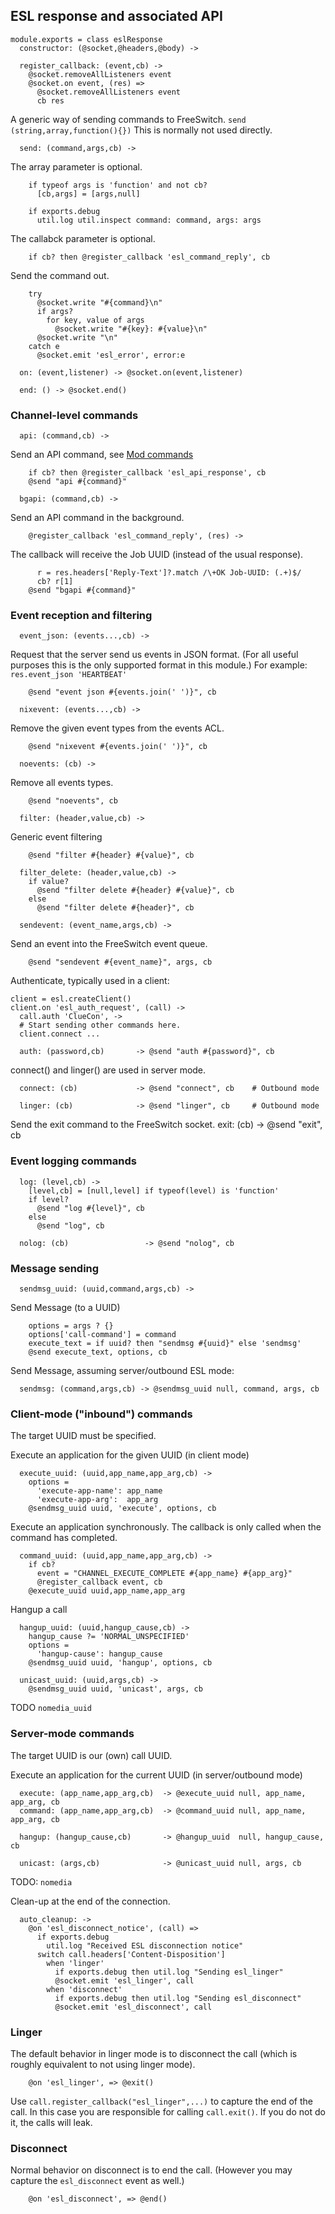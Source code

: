 ESL response and associated API
-------------------------------

    module.exports = class eslResponse
      constructor: (@socket,@headers,@body) ->

      register_callback: (event,cb) ->
        @socket.removeAllListeners event
        @socket.on event, (res) =>
          @socket.removeAllListeners event
          cb res

A generic way of sending commands to FreeSwitch.
`send (string,array,function(){})`
This is normally not used directly.

      send: (command,args,cb) ->

The array parameter is optional.

        if typeof args is 'function' and not cb?
          [cb,args] = [args,null]

        if exports.debug
          util.log util.inspect command: command, args: args

The callabck parameter is optional.

        if cb? then @register_callback 'esl_command_reply', cb

Send the command out.

        try
          @socket.write "#{command}\n"
          if args?
            for key, value of args
              @socket.write "#{key}: #{value}\n"
          @socket.write "\n"
        catch e
          @socket.emit 'esl_error', error:e

      on: (event,listener) -> @socket.on(event,listener)

      end: () -> @socket.end()

### Channel-level commands

      api: (command,cb) ->

Send an API command, see [Mod commands](http://wiki.freeswitch.org/wiki/Mod_commands)

        if cb? then @register_callback 'esl_api_response', cb
        @send "api #{command}"

      bgapi: (command,cb) ->

Send an API command in the background.

        @register_callback 'esl_command_reply', (res) ->

The callback will receive the Job UUID (instead of the usual response).

          r = res.headers['Reply-Text']?.match /\+OK Job-UUID: (.+)$/
          cb? r[1]
        @send "bgapi #{command}"

### Event reception and filtering

      event_json: (events...,cb) ->

Request that the server send us events in JSON format.
(For all useful purposes this is the only supported format in this module.)
For example: `res.event_json 'HEARTBEAT'`

        @send "event json #{events.join(' ')}", cb

      nixevent: (events...,cb) ->

Remove the given event types from the events ACL.

        @send "nixevent #{events.join(' ')}", cb

      noevents: (cb) ->

Remove all events types.

        @send "noevents", cb

      filter: (header,value,cb) ->

Generic event filtering

        @send "filter #{header} #{value}", cb

      filter_delete: (header,value,cb) ->
        if value?
          @send "filter delete #{header} #{value}", cb
        else
          @send "filter delete #{header}", cb

      sendevent: (event_name,args,cb) ->

Send an event into the FreeSwitch event queue.

        @send "sendevent #{event_name}", args, cb

Authenticate, typically used in a client:
```
client = esl.createClient()
client.on 'esl_auth_request', (call) ->
  call.auth 'ClueCon', ->
  # Start sending other commands here.
  client.connect ...
```

      auth: (password,cb)       -> @send "auth #{password}", cb

connect() and linger() are used in server mode.

      connect: (cb)             -> @send "connect", cb    # Outbound mode

      linger: (cb)              -> @send "linger", cb     # Outbound mode

Send the exit command to the FreeSwitch socket.
      exit: (cb)                -> @send "exit", cb

### Event logging commands

      log: (level,cb) ->
        [level,cb] = [null,level] if typeof(level) is 'function'
        if level?
          @send "log #{level}", cb
        else
          @send "log", cb

      nolog: (cb)                 -> @send "nolog", cb

### Message sending

      sendmsg_uuid: (uuid,command,args,cb) ->

Send Message (to a UUID)

        options = args ? {}
        options['call-command'] = command
        execute_text = if uuid? then "sendmsg #{uuid}" else 'sendmsg'
        @send execute_text, options, cb

Send Message, assuming server/outbound ESL mode:

      sendmsg: (command,args,cb) -> @sendmsg_uuid null, command, args, cb

### Client-mode ("inbound") commands

The target UUID must be specified.

Execute an application for the given UUID (in client mode)

      execute_uuid: (uuid,app_name,app_arg,cb) ->
        options =
          'execute-app-name': app_name
          'execute-app-arg':  app_arg
        @sendmsg_uuid uuid, 'execute', options, cb

Execute an application synchronously.
The callback is only called when the command has completed.

      command_uuid: (uuid,app_name,app_arg,cb) ->
        if cb?
          event = "CHANNEL_EXECUTE_COMPLETE #{app_name} #{app_arg}"
          @register_callback event, cb
        @execute_uuid uuid,app_name,app_arg

Hangup a call

      hangup_uuid: (uuid,hangup_cause,cb) ->
        hangup_cause ?= 'NORMAL_UNSPECIFIED'
        options =
          'hangup-cause': hangup_cause
        @sendmsg_uuid uuid, 'hangup', options, cb

      unicast_uuid: (uuid,args,cb) ->
        @sendmsg_uuid uuid, 'unicast', args, cb

TODO `nomedia_uuid`

### Server-mode commands

The target UUID is our (own) call UUID.

Execute an application for the current UUID (in server/outbound mode)

      execute: (app_name,app_arg,cb)  -> @execute_uuid null, app_name, app_arg, cb
      command: (app_name,app_arg,cb)  -> @command_uuid null, app_name, app_arg, cb

      hangup: (hangup_cause,cb)       -> @hangup_uuid  null, hangup_cause, cb

      unicast: (args,cb)              -> @unicast_uuid null, args, cb

TODO: `nomedia`

Clean-up at the end of the connection.

      auto_cleanup: ->
        @on 'esl_disconnect_notice', (call) =>
          if exports.debug
            util.log "Received ESL disconnection notice"
          switch call.headers['Content-Disposition']
            when 'linger'
              if exports.debug then util.log "Sending esl_linger"
              @socket.emit 'esl_linger', call
            when 'disconnect'
              if exports.debug then util.log "Sending esl_disconnect"
              @socket.emit 'esl_disconnect', call

### Linger
The default behavior in linger mode is to disconnect the call (which is roughly equivalent to not using linger mode).

        @on 'esl_linger', => @exit()

Use `call.register_callback("esl_linger",...)` to capture the end of the call. In this case you are responsible for calling `call.exit()`. If you do not do it, the calls will leak.

### Disconnect

Normal behavior on disconnect is to end the call.  (However you may capture the `esl_disconnect` event as well.)

        @on 'esl_disconnect', => @end()
